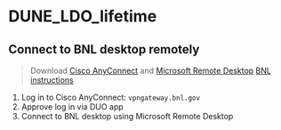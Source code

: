 # DUNE_LDO_lifetime
## Connect to BNL desktop remotely
> Download [Cisco AnyConnect](https://www.cisco.com/c/en/us/support/security/anyconnect-secure-mobility-client/series.html) and [Microsoft Remote Desktop](https://apps.apple.com/us/app/microsoft-remote-desktop/id1295203466?mt=12)
> [BNL instructions](https://www.bnl.gov/cybersecurity/vpn/)
1. Log in to Cisco AnyConnect: ```vpngateway.bnl.gov```
2. Approve log in via DUO app
3. Connect to BNL desktop using Microsoft Remote Desktop
